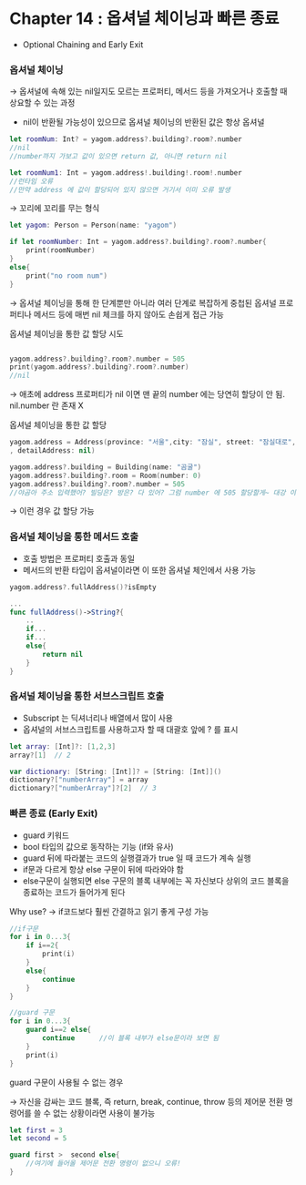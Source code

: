 # Chapter 14 : 옵셔널 체이닝과 빠른 종료
- Optional Chaining and Early Exit

### 옵셔널 체이닝

→ 옵셔널에 속해 있는 nil일지도 모르는 프로퍼티, 메서드 등을 가져오거나 호출할 때 상요할 수 있는 과정

- nil이 반환될 가능성이 있으므로 옵셔널 체이닝의 반환된 값은 항상 옵셔널

```swift
let roomNum: Int? = yagom.address?.building?.room?.number
//nil
//number까지 가보고 값이 있으면 return 값, 아니면 return nil

let roomNum1: Int = yagom.address!.building!.room!.number
//런타임 오류
//만약 address 에 값이 할당되어 있지 않으면 거기서 이미 오류 발생
```

→ 꼬리에 꼬리를 무는 형식

```swift
let yagom: Person = Person(name: "yagom")

if let roomNumber: Int = yagom.address?.building?.room?.number{
	print(roomNumber)
}
else{
	print("no room num")
}
```

→ 옵셔널 체이닝을 통해 한 단계뿐만 아니라 여러 단계로 복잡하게 중첩된 옵셔널 프로퍼티나 메서드 등에 매번 nil 체크를 하지 않아도 손쉽게 접근 가능

옵셔널 체이닝을 통한 값 할당 시도

```swift

yagom.address?.building?.room?.number = 505
print(yagom.address?.building?.room?.number)
//nil
```

→ 애초에 address 프로퍼티가 nil 이면 맨 끝의 number 에는 당연히 할당이 안 됨. nil.number 란 존재 X

옵셔널 체이닝을 통한 값 할당

```swift
yagom.address = Address(province: "서울",city: "잠실", street: "잠실대로", building: nil
, detailAddress: nil)

yagom.address?.building = Building(name: "곰굴")
yagom.address?.building?.room = Room(number: 0)
yagom.address?.building?.room?.number = 505
//야곰아 주소 입력했어? 빌딩은? 방은? 다 있어? 그럼 number 에 505 할당할게~ 대강 이런 식?
```

→ 이런 경우 값 할당 가능

### 옵셔널 체이닝을 통한 메서드 호출

- 호출 방법은 프로퍼티 호출과 동일
- 메서드의 반환 타입이 옵셔널이라면 이 또한 옵셔널 체인에서 사용 가능

```swift
yagom.address?.fullAddress()?isEmpty

...
func fullAddress()->String?{
	..
	if...
	if...
	else{
		return nil
	}
}
```

### 옵셔널 체이닝을 통한 서브스크립트 호출

- Subscript 는 딕셔너리나 배열에서 많이 사용
- 옵셔널의 서브스크립트를 사용하고자 할 때 대괄호 앞에 ? 를 표시

```swift
let array: [Int]?: [1,2,3]
array?[1]  // 2

var dictionary: [String: [Int]]? = [String: [Int]]()
dictionary?["numberArray"] = array
dictionary?["numberArray"]?[2]  // 3
```

### 빠른 종료 (Early Exit)

- guard 키워드
- bool 타입의 값으로 동작하는 기능 (if와 유사)
- guard 뒤에 따라붙는 코드의 실행결과가 true 일 때 코드가 계속 실행
- if문과 다르게 항상 else 구문이 뒤에 따라와야 함
- else구문이 실행되면 else 구문의 블록 내부에는 꼭 자신보다 상위의 코드 블록을 종료하는 코드가 들어가게 된다

Why use? → if코드보다 훨씬 간결하고 읽기 좋게 구성 가능

```swift
//if구문
for i in 0...3{
	if i==2{
		print(i)
	}
	else{
		continue
	}
}

//guard 구문
for i in 0...3{
	guard i==2 else{
		continue      //이 블록 내부가 else문이라 보면 됨
	}  
	print(i)
}
```

guard 구문이 사용될 수 없는 경우

→ 자신을 감싸는 코드 블록, 즉 return, break, continue, throw 등의 제어문 전환 명령어를 쓸 수 없는 상황이라면 사용이 불가능

```swift
let first = 3
let second = 5

guard first >  second else{
	//여기에 들어올 제어문 전환 명령이 없으니 오류!
}

```
